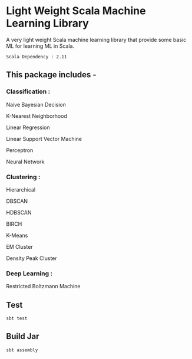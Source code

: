 # Light Weight Scala Machine Learning Library

A very light weight Scala machine learning library that provide some basic ML for learning ML in Scala.

    Scala Dependency : 2.11

## This package includes -

### Classification :

Naive Bayesian Decision

K-Nearest Neighborhood

Linear Regression

Linear Support Vector Machine

Perceptron

Neural Network

### Clustering :

Hierarchical

DBSCAN

HDBSCAN

BIRCH

K-Means

EM Cluster

Density Peak Cluster

### Deep Learning :

Restricted Boltzmann Machine

## Test

    sbt test

## Build Jar

    sbt assembly
